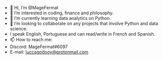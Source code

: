 - 👋 Hi, I’m @MageFermat
- 👀 I’m interested in coding, finance and philosophy.
- 🌱 I’m currently learning data analytics on Python.
- 💞️ I’m looking to collaborate on any projects that involve Python and data science.
- I speak English, Portuguese and can read/write in French and Spanish.
- 📫 How to reach me: 
-   Discord: MageFermat#6097
-   E-mail: luccagodooy@protonmail.com

<!---
MageFermat/MageFermat is a ✨ special ✨ repository because its `README.md` (this file) appears on your GitHub profile.
You can click the Preview link to take a look at your changes.
--->
